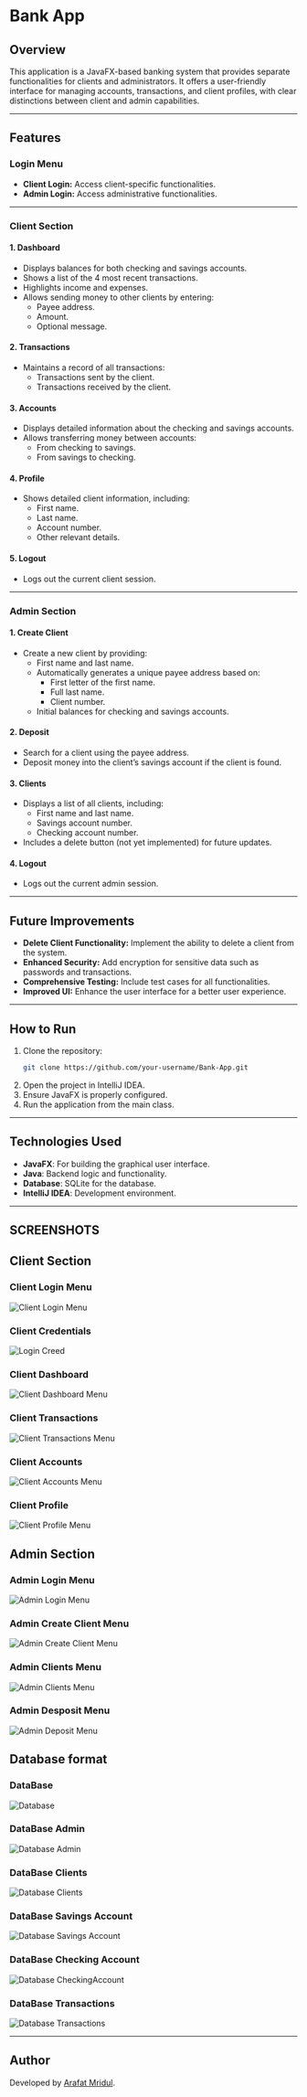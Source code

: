 # Bank App

## Overview

This application is a JavaFX-based banking system that provides separate functionalities for clients and administrators. It offers a user-friendly interface for managing accounts, transactions, and client profiles, with clear distinctions between client and admin capabilities.

---

## Features

### Login Menu

- **Client Login:** Access client-specific functionalities.
- **Admin Login:** Access administrative functionalities.

---

### Client Section

#### 1. Dashboard

- Displays balances for both checking and savings accounts.
- Shows a list of the 4 most recent transactions.
- Highlights income and expenses.
- Allows sending money to other clients by entering:
  - Payee address.
  - Amount.
  - Optional message.

#### 2. Transactions

- Maintains a record of all transactions:
  - Transactions sent by the client.
  - Transactions received by the client.

#### 3. Accounts

- Displays detailed information about the checking and savings accounts.
- Allows transferring money between accounts:
  - From checking to savings.
  - From savings to checking.

#### 4. Profile

- Shows detailed client information, including:
  - First name.
  - Last name.
  - Account number.
  - Other relevant details.

#### 5. Logout

- Logs out the current client session.

---

### Admin Section

#### 1. Create Client

- Create a new client by providing:
  - First name and last name.
  - Automatically generates a unique payee address based on:
    - First letter of the first name.
    - Full last name.
    - Client number.
  - Initial balances for checking and savings accounts.

#### 2. Deposit

- Search for a client using the payee address.
- Deposit money into the client’s savings account if the client is found.

#### 3. Clients

- Displays a list of all clients, including:
  - First name and last name.
  - Savings account number.
  - Checking account number.
- Includes a delete button (not yet implemented) for future updates.

#### 4. Logout

- Logs out the current admin session.

---

## Future Improvements

- **Delete Client Functionality:** Implement the ability to delete a client from the system.
- **Enhanced Security:** Add encryption for sensitive data such as passwords and transactions.
- **Comprehensive Testing:** Include test cases for all functionalities.
- **Improved UI:** Enhance the user interface for a better user experience.

---

## How to Run

1. Clone the repository:
   ```bash
   git clone https://github.com/your-username/Bank-App.git
   ```
2. Open the project in IntelliJ IDEA.
3. Ensure JavaFX is properly configured.
4. Run the application from the main class.

---

## Technologies Used

- **JavaFX**: For building the graphical user interface.
- **Java**: Backend logic and functionality.
- **Database**: SQLite for the database.
- **IntelliJ IDEA**: Development environment.

---

## SCREENSHOTS

## Client Section

### Client Login Menu
![Client Login Menu](Screenshots/LoginClient.png)

### Client Credentials
![Login Creed](Screenshots/ClientCred.png)

### Client Dashboard
![Client Dashboard Menu](Screenshots/ClientDashboard.png)

### Client Transactions
![Client Transactions Menu](Screenshots/ClientTransactions.png)

### Client Accounts
![Client Accounts Menu](Screenshots/ClientAccounts.png)

### Client Profile
![Client Profile Menu](Screenshots/ClientProfile.png)


## Admin Section

### Admin Login Menu
![Admin Login Menu](Screenshots/AdminLogin.png)

### Admin Create Client Menu
![Admin Create Client Menu](Screenshots/CreateClient.png)

### Admin Clients Menu
![Admin Clients Menu](Screenshots/AllClients.png)

### Admin Desposit Menu
![Admin Deposit Menu](Screenshots/deposit.png)


## Database format

### DataBase
![Database](Screenshots/DB.png)

### DataBase Admin
![Database Admin](Screenshots/DB_admin.png)

### DataBase Clients
![Database Clients](Screenshots/DB_clients.png)

### DataBase Savings Account
![Database Savings Account](Screenshots/DB_sa.png)

### DataBase Checking Account
![Database CheckingAccount](Screenshots/DB_ch.png)

### DataBase Transactions
![Database Transactions](Screenshots/DB_transactions.png)

---

## Author

Developed by [Arafat Mridul](https://github.com/ArafatMridul).

